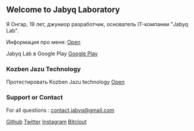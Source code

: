 ## Welcome to Jabyq Laboratory
Я Онгар, 19 лет, джуниор разработчик, основатель IT-компании "Jabyq Lab".

Информация про меня: [Open](https://ongar-dev.netlify.app/)

Jabyq Lab в Google Play [Google Play](https://play.google.com/store/apps/dev?id=6423833022222539116) 

### Kozben Jazu Technology
Протестировать Kozben Jazu technology [Open](https://kozben-jazu.netlify.app/)

### Support or Contact
For all questions : contact.jabyq@gmail.com

[Github](https://github.com/jabyqlab)
[Twitter](https://twitter.com/ongar_dev)
[Instagram](https://www.instagram.com/ongar.dev/)
[Bitclout](https://bitclout.com/u/Ongardev)


